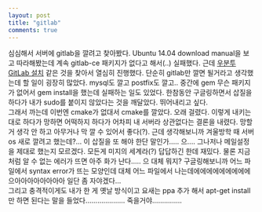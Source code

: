```yaml
---
layout: post
title: "gitlab"
comments: true
---
```

심심해서 서버에 gitlab을 깔려고 찾아봤다. Ubuntu 14.04 download manual을 보고 따라해봤는데 계속 gitlab-ce 패키지가 없다고 해서(..) 실패했다. 근데 [우분투 GitLab 설치](http://webdir.tistory.com/224) 같은 것을 찾아서 열심히 진행했다. 단순히 gitlab만 깔면 될거라고 생각했는데 할 일이 굉장히 많았다. mysql도 깔고 postfix도 깔고.. 중간에 gem 무슨 패키지가 없어서 gem install을 했는데 실패하는 일도 있었다. 한참동안 구글링하면서 삽질을 하다가 내가 sudo를 붙이지 않았다는 것을 깨달았다. 뛰어내리고 싶다.<br>
그래서 까는데 이번엔 cmake가 없대서 cmake를 깔았다. 오래 걸렸다. 이렇게 내키는대로 하다가 망하면 어떡하지 하다가 어차피 내 서버라 상관없다는 결론을 내렸다. 망할거 생각 안 하고 아무거나 막 깔 수 있어서 좋다(?). 근데 생각해보니까 겨울방학 때 서버 os 새로 깔려고 했는데?... 이 삽질을 또 해야 한단 말인가..... 으.... 그나저나 메일설정을 제대로 했는지 모르겠다. 모든게 미지의 세계라(?) 답답하긴 한데 재밌다. 물론 지금처럼 알 수 없는 에러가 뜨면 아주 화가 난다..... 으 대체 뭐지? 구글링해보니까 어느 파일에서 syntax error가 뜨는 모양인데 대체 어느 파일에서 나는데에에에에에에에에에 으아아아아아아아아 일단 좀 자야겠다...<br>
그리고 충격적이게도 내가 한 게 옛날 방식이고 요새는 ppa 추가 해서 apt-get install만 하면 된다는 말을 들었다.................... 죽을거야...............
